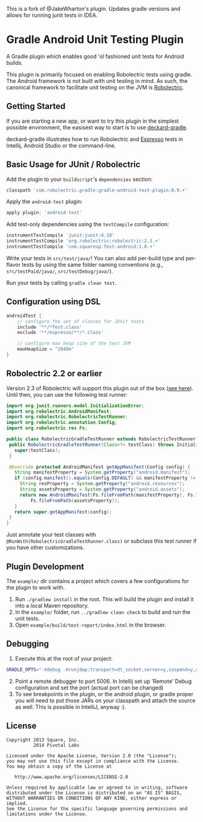 This is a fork of @JakeWharton's plugin. Updates gradle versions and allows for running junit tests in IDEA.

Gradle Android Unit Testing Plugin
==================================

A Gradle plugin which enables good 'ol fashioned unit tests for Android builds.

This plugin is primarily focused on enabling Robolectric tests using gradle. The Android framework is not built with
unit testing in mind. As such, the canonical framework to facilitate unit testing on the JVM is [Robolectric][robo].

Getting Started
-----
If you are starting a new app, or want to try this plugin in the simplest possible environment, the easisest way to start is to use [deckard-gradle](https://github.com/robolectric/deckard-gradle).

deckard-gradle illustrates how to run Robolectric and [Espresso](https://code.google.com/p/android-test-kit/wiki/Espresso) tests in Intellij, Android Studio or the command-line.

Basic Usage for JUnit / Robolectric
-----

Add the plugin to your `buildscript`'s `dependencies` section:
```groovy
classpath 'com.robolectric.gradle:gradle-android-test-plugin:0.9.+'
```

Apply the `android-test` plugin:
```groovy
apply plugin: 'android-test'
```

Add test-only dependencies using the `testCompile` configuration:
```groovy
instrumentTestCompile 'junit:junit:4.10'
instrumentTestCompile 'org.robolectric:robolectric:2.1.+'
instrumentTestCompile 'com.squareup:fest-android:1.0.+'
```

Write your tests in `src/test/java/`! You can also add per-build type and per-flavor tests by using
the same folder naming conventions (e.g., `src/testPaid/java/`, `src/testDebug/java/`).

Run your tests by calling `gradle clean test`.

Configuration using DSL
-----

```groovy
androidTest {
    // configure the set of classes for JUnit tests
    include '**/*Test.class'
    exclude '**/espresso/**/*.class'

    // configure max heap size of the test JVM
    maxHeapSize = "2048m"
}
```


Robolectric 2.2 or earlier
-----------

Version 2.3 of Robolectric will support this plugin out of the box ([see here](https://github.com/robolectric/robolectric/pull/744)).
Until then, you can use the following test runner:
```java
import org.junit.runners.model.InitializationError;
import org.robolectric.AndroidManifest;
import org.robolectric.RobolectricTestRunner;
import org.robolectric.annotation.Config;
import org.robolectric.res.Fs;

public class RobolectricGradleTestRunner extends RobolectricTestRunner {
 public RobolectricGradleTestRunner(Class<?> testClass) throws InitializationError {
   super(testClass);
 }

 @Override protected AndroidManifest getAppManifest(Config config) {
   String manifestProperty = System.getProperty("android.manifest");
   if (config.manifest().equals(Config.DEFAULT) && manifestProperty != null) {
     String resProperty = System.getProperty("android.resources");
     String assetsProperty = System.getProperty("android.assets");
     return new AndroidManifest(Fs.fileFromPath(manifestProperty), Fs.fileFromPath(resProperty),
         Fs.fileFromPath(assetsProperty));
   }
   return super.getAppManifest(config);
 }
}
```

Just annotate your test classes with `@RunWith(RobolectricGradleTestRunner.class)` or subclass this
test runner if you have other customizations.


Plugin Development
------------------

The `example/` dir contains a project which covers a few configurations for the plugin to work with.

 1. Run `./gradlew install` in the root. This will build the plugin and install it into a local Maven
    repository.
 2. In the `example/` folder, run `../gradlew clean check` to build and run the unit tests.
 3. Open `example/build/test-report/index.html` in the browser.

Debugging
---------
1. Execute this at the root of your project:
```bash
GRADLE_OPTS="-Xdebug -Xrunjdwp:transport=dt_socket,server=y,suspend=y,address=5006" ./gradlew test --no-daemon -Dorg.gradle.debug=true
```
2. Point a remote debugger to port 5006. In Intellij set up 'Remote' Debug configuration and set the port (actual port can be changed)
3. To see breakpoints in the plugin, or the android plugin, or gradle proper you will need to put those JARs on your classpath and attach the source as well. This is possible in IntelliJ, anyway :).


License
-------

    Copyright 2013 Square, Inc.
              2014 Pivotal Labs

    Licensed under the Apache License, Version 2.0 (the "License");
    you may not use this file except in compliance with the License.
    You may obtain a copy of the License at

       http://www.apache.org/licenses/LICENSE-2.0

    Unless required by applicable law or agreed to in writing, software
    distributed under the License is distributed on an "AS IS" BASIS,
    WITHOUT WARRANTIES OR CONDITIONS OF ANY KIND, either express or implied.
    See the License for the specific language governing permissions and
    limitations under the License.



 [robo]: http://robolectric.org
